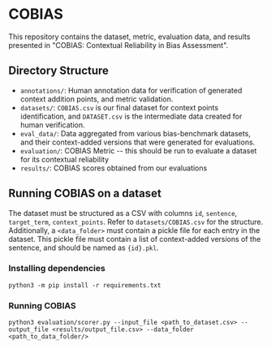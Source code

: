# COBIAS

This repository contains the dataset, metric, evaluation data, and results presented in "COBIAS: Contextual Reliability in Bias Assessment".

## Directory Structure

* `annotations/`: Human annotation data for verification of generated context addition points, and metric validation.
* `datasets/`: `COBIAS.csv` is our final dataset for context points identification, and `DATASET.csv` is the intermediate data created for human verification.
* `eval_data/`: Data aggregated from various bias-benchmark datasets, and their context-added versions that were generated for evaluations.
* `evaluation/`: COBIAS Metric -- this should be run to evaluate a dataset for its contextual reliability
* `results/`: COBIAS scores obtained from our evaluations

## Running COBIAS on a dataset

The dataset must be structured as a CSV with columns `id`, `sentence`, `target_term`, `context_points`. Refer to `datasets/COBIAS.csv` for the structure. Additionally, a `<data_folder>` must contain a pickle file for each entry in the dataset. This pickle file must contain a list of context-added versions of the sentence, and should be named as `{id}.pkl`.

### Installing dependencies

```
python3 -m pip install -r requirements.txt
```

### Running COBIAS

```
python3 evaluation/scorer.py --input_file <path_to_dataset.csv> --output_file <results/output_file.csv> --data_folder <path_to_data_folder/>
```
